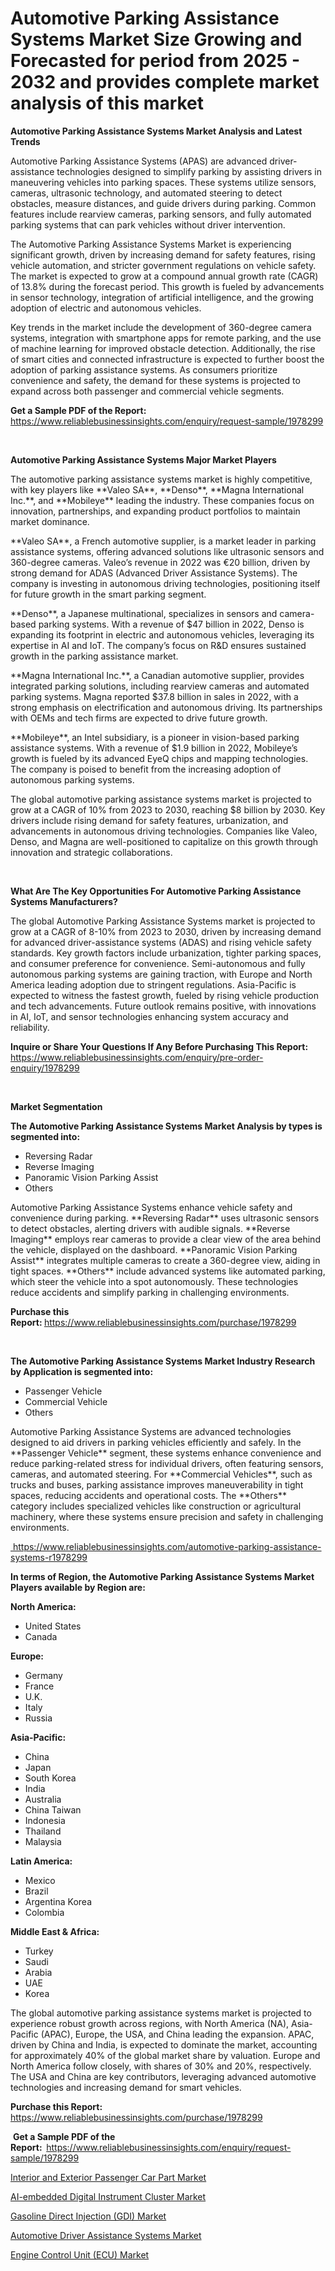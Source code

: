 <p><h1>Automotive Parking Assistance Systems Market Size Growing and Forecasted for period from 2025 - 2032 and provides complete market analysis of this market</h1></p><p><strong>Automotive Parking Assistance Systems Market Analysis and Latest Trends</strong></p>
<p><p>Automotive Parking Assistance Systems (APAS) are advanced driver-assistance technologies designed to simplify parking by assisting drivers in maneuvering vehicles into parking spaces. These systems utilize sensors, cameras, ultrasonic technology, and automated steering to detect obstacles, measure distances, and guide drivers during parking. Common features include rearview cameras, parking sensors, and fully automated parking systems that can park vehicles without driver intervention.</p><p>The Automotive Parking Assistance Systems Market is experiencing significant growth, driven by increasing demand for safety features, rising vehicle automation, and stricter government regulations on vehicle safety. The market is expected to grow at a compound annual growth rate (CAGR) of 13.8% during the forecast period. This growth is fueled by advancements in sensor technology, integration of artificial intelligence, and the growing adoption of electric and autonomous vehicles.</p><p>Key trends in the market include the development of 360-degree camera systems, integration with smartphone apps for remote parking, and the use of machine learning for improved obstacle detection. Additionally, the rise of smart cities and connected infrastructure is expected to further boost the adoption of parking assistance systems. As consumers prioritize convenience and safety, the demand for these systems is projected to expand across both passenger and commercial vehicle segments.</p></p>
<p><strong>Get a Sample PDF of the Report:&nbsp;</strong> <a href="https://www.reliablebusinessinsights.com/enquiry/request-sample/1978299?utm_campaign=62&utm_medium=2&utm_source=Github&utm_content=ia&utm_term=24012025&utm_id=automotive-parking-assistance-systems">https://www.reliablebusinessinsights.com/enquiry/request-sample/1978299</a></p>
<p>&nbsp;</p>
<p><strong>Automotive Parking Assistance Systems Major Market Players</strong></p>
<p><p>The automotive parking assistance systems market is highly competitive, with key players like **Valeo SA**, **Denso**, **Magna International Inc.**, and **Mobileye** leading the industry. These companies focus on innovation, partnerships, and expanding product portfolios to maintain market dominance.</p><p>**Valeo SA**, a French automotive supplier, is a market leader in parking assistance systems, offering advanced solutions like ultrasonic sensors and 360-degree cameras. Valeo’s revenue in 2022 was €20 billion, driven by strong demand for ADAS (Advanced Driver Assistance Systems). The company is investing in autonomous driving technologies, positioning itself for future growth in the smart parking segment.</p><p>**Denso**, a Japanese multinational, specializes in sensors and camera-based parking systems. With a revenue of $47 billion in 2022, Denso is expanding its footprint in electric and autonomous vehicles, leveraging its expertise in AI and IoT. The company’s focus on R&D ensures sustained growth in the parking assistance market.</p><p>**Magna International Inc.**, a Canadian automotive supplier, provides integrated parking solutions, including rearview cameras and automated parking systems. Magna reported $37.8 billion in sales in 2022, with a strong emphasis on electrification and autonomous driving. Its partnerships with OEMs and tech firms are expected to drive future growth.</p><p>**Mobileye**, an Intel subsidiary, is a pioneer in vision-based parking assistance systems. With a revenue of $1.9 billion in 2022, Mobileye’s growth is fueled by its advanced EyeQ chips and mapping technologies. The company is poised to benefit from the increasing adoption of autonomous parking systems.</p><p>The global automotive parking assistance systems market is projected to grow at a CAGR of 10% from 2023 to 2030, reaching $8 billion by 2030. Key drivers include rising demand for safety features, urbanization, and advancements in autonomous driving technologies. Companies like Valeo, Denso, and Magna are well-positioned to capitalize on this growth through innovation and strategic collaborations.</p></p>
<p>&nbsp;</p>
<p><strong>What Are The Key Opportunities For Automotive Parking Assistance Systems Manufacturers?</strong></p>
<p><p>The global Automotive Parking Assistance Systems market is projected to grow at a CAGR of 8-10% from 2023 to 2030, driven by increasing demand for advanced driver-assistance systems (ADAS) and rising vehicle safety standards. Key growth factors include urbanization, tighter parking spaces, and consumer preference for convenience. Semi-autonomous and fully autonomous parking systems are gaining traction, with Europe and North America leading adoption due to stringent regulations. Asia-Pacific is expected to witness the fastest growth, fueled by rising vehicle production and tech advancements. Future outlook remains positive, with innovations in AI, IoT, and sensor technologies enhancing system accuracy and reliability.</p></p>
<p><strong>Inquire or Share Your Questions If Any Before Purchasing This Report:</strong> <a href="https://www.reliablebusinessinsights.com/enquiry/pre-order-enquiry/1978299?utm_campaign=62&utm_medium=2&utm_source=Github&utm_content=ia&utm_term=24012025&utm_id=automotive-parking-assistance-systems">https://www.reliablebusinessinsights.com/enquiry/pre-order-enquiry/1978299</a></p>
<p>&nbsp;</p>
<p><strong>Market Segmentation</strong></p>
<p><strong>The Automotive Parking Assistance Systems Market Analysis by types is segmented into:</strong></p>
<p><ul><li>Reversing Radar</li><li>Reverse Imaging</li><li>Panoramic Vision Parking Assist</li><li>Others</li></ul></p>
<p><p>Automotive Parking Assistance Systems enhance vehicle safety and convenience during parking. **Reversing Radar** uses ultrasonic sensors to detect obstacles, alerting drivers with audible signals. **Reverse Imaging** employs rear cameras to provide a clear view of the area behind the vehicle, displayed on the dashboard. **Panoramic Vision Parking Assist** integrates multiple cameras to create a 360-degree view, aiding in tight spaces. **Others** include advanced systems like automated parking, which steer the vehicle into a spot autonomously. These technologies reduce accidents and simplify parking in challenging environments.</p></p>
<p><strong>Purchase this Report:&nbsp;</strong><a href="https://www.reliablebusinessinsights.com/purchase/1978299?utm_campaign=62&utm_medium=2&utm_source=Github&utm_content=ia&utm_term=24012025&utm_id=automotive-parking-assistance-systems">https://www.reliablebusinessinsights.com/purchase/1978299</a></p>
<p>&nbsp;</p>
<p><strong>The Automotive Parking Assistance Systems Market Industry Research by Application is segmented into:</strong></p>
<p><ul><li>Passenger Vehicle</li><li>Commercial Vehicle</li><li>Others</li></ul></p>
<p><p>Automotive Parking Assistance Systems are advanced technologies designed to aid drivers in parking vehicles efficiently and safely. In the **Passenger Vehicle** segment, these systems enhance convenience and reduce parking-related stress for individual drivers, often featuring sensors, cameras, and automated steering. For **Commercial Vehicles**, such as trucks and buses, parking assistance improves maneuverability in tight spaces, reducing accidents and operational costs. The **Others** category includes specialized vehicles like construction or agricultural machinery, where these systems ensure precision and safety in challenging environments.</p></p>
<p><a href="https://www.reliablebusinessinsights.com/automotive-parking-assistance-systems-r1978299?utm_campaign=62&utm_medium=2&utm_source=Github&utm_content=ia&utm_term=24012025&utm_id=automotive-parking-assistance-systems">&nbsp;https://www.reliablebusinessinsights.com/automotive-parking-assistance-systems-r1978299</a></p>
<p><strong>In terms of Region, the Automotive Parking Assistance Systems Market Players available by Region are:</strong></p>
<p>
    <p> <strong> North America: </strong>
        <ul>
            <li>United States</li>
            <li>Canada</li>
        </ul>
        </p> 
    <p> <strong> Europe: </strong>
        <ul>
            <li>Germany</li>
            <li>France</li>
            <li>U.K.</li>
            <li>Italy</li>
            <li>Russia</li>
        </ul>
        </p> 
    <p> <strong> Asia-Pacific: </strong>
        <ul>
            <li>China</li>
            <li>Japan</li>
            <li>South Korea</li>
            <li>India</li>
            <li>Australia</li>
            <li>China Taiwan</li>
            <li>Indonesia</li>
            <li>Thailand</li>
            <li>Malaysia</li>
        </ul>
        </p> 
    <p> <strong> Latin America: </strong>
        <ul>
            <li>Mexico</li>
            <li>Brazil</li>
            <li>Argentina Korea</li>
            <li>Colombia</li>
        </ul>
        </p> 
    <p> <strong> Middle East & Africa: </strong>
        <ul>
            <li>Turkey</li>
            <li>Saudi</li>
            <li>Arabia</li>
            <li>UAE</li>
            <li>Korea</li>
        </ul>
    </p>
    </p>
<p><p>The global automotive parking assistance systems market is projected to experience robust growth across regions, with North America (NA), Asia-Pacific (APAC), Europe, the USA, and China leading the expansion. APAC, driven by China and India, is expected to dominate the market, accounting for approximately 40% of the global market share by valuation. Europe and North America follow closely, with shares of 30% and 20%, respectively. The USA and China are key contributors, leveraging advanced automotive technologies and increasing demand for smart vehicles.</p></p>
<p><strong>Purchase this Report: </strong><a href="https://www.reliablebusinessinsights.com/purchase/1978299?utm_campaign=62&utm_medium=2&utm_source=Github&utm_content=ia&utm_term=24012025&utm_id=automotive-parking-assistance-systems">https://www.reliablebusinessinsights.com/purchase/1978299</a></p>
<p>&nbsp;<strong>Get a Sample PDF of the Report:&nbsp;&nbsp;</strong><a href="https://www.reliablebusinessinsights.com/enquiry/request-sample/1978299?utm_campaign=62&utm_medium=2&utm_source=Github&utm_content=ia&utm_term=24012025&utm_id=automotive-parking-assistance-systems">https://www.reliablebusinessinsights.com/enquiry/request-sample/1978299</a></p>
<p><strong></strong></p>
<p><p><a href="https://github.com/savannabyun726/Market-Research-Report-List-1/blob/main/interior-and-exterior-passenger-car-part-market.md?utm_campaign=62&utm_medium=2&utm_source=Github&utm_content=ia&utm_term=24012025&utm_id=automotive-parking-assistance-systems">Interior and Exterior Passenger Car Part Market</a></p><p><a href="https://github.com/danikabiele541/Market-Research-Report-List-1/blob/main/ai-embedded-digital-instrument-cluster-market.md?utm_campaign=62&utm_medium=2&utm_source=Github&utm_content=ia&utm_term=24012025&utm_id=automotive-parking-assistance-systems">AI-embedded Digital Instrument Cluster Market</a></p><p><a href="https://github.com/jamastodola515/Market-Research-Report-List-1/blob/main/gasoline-direct-injection-gdi-market.md?utm_campaign=62&utm_medium=2&utm_source=Github&utm_content=ia&utm_term=24012025&utm_id=automotive-parking-assistance-systems">Gasoline Direct Injection (GDI) Market</a></p><p><a href="https://github.com/kuhlpage323/Market-Research-Report-List-1/blob/main/automotive-driver-assistance-systems-market.md?utm_campaign=62&utm_medium=2&utm_source=Github&utm_content=ia&utm_term=24012025&utm_id=automotive-parking-assistance-systems">Automotive Driver Assistance Systems Market</a></p><p><a href="https://github.com/organophelia8282/Market-Research-Report-List-1/blob/main/engine-control-unit-ecu-market.md?utm_campaign=62&utm_medium=2&utm_source=Github&utm_content=ia&utm_term=24012025&utm_id=automotive-parking-assistance-systems">Engine Control Unit (ECU) Market</a></p></p>